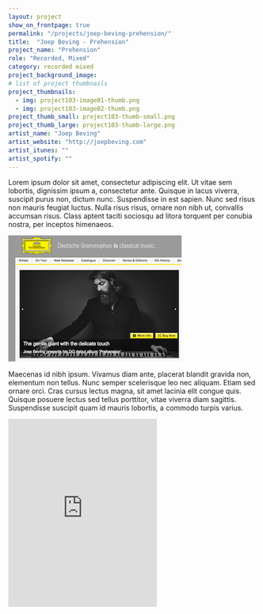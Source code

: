 ```yaml
---
layout: project
show_on_frontpage: true
permalink: "/projects/joep-beving-prehension/"
title:  "Joep Beving - Prehension"
project_name: "Prehension"
role: "Recorded, Mixed"
category: recorded mixed
project_background_image:
# list of project thumbnails
project_thumbnails:
  - img: project103-image01-thumb.png
  - img: project103-image02-thumb.png
project_thumb_small: project103-thumb-small.png
project_thumb_large: project103-thumb-large.png
artist_name: "Joep Beving"
artist_website: "http://joepbeving.com"
artist_itunes: ""
artist_spotify: ""
---
```


Lorem ipsum dolor sit amet, consectetur adipiscing elit. Ut vitae sem lobortis, dignissim ipsum a, consectetur ante. Quisque in lacus viverra, suscipit purus non, dictum nunc. Suspendisse in est sapien. Nunc sed risus non mauris feugiat luctus. Nulla risus risus, ornare non nibh ut, convallis accumsan risus. Class aptent taciti sociosqu ad litora torquent per conubia nostra, per inceptos himenaeos.


![DG frontpage](/img/project103-promoimage.png)


Maecenas id nibh ipsum. Vivamus diam ante, placerat blandit gravida non, elementum non tellus. Nunc semper scelerisque leo nec aliquam. Etiam sed ornare orci. Cras cursus lectus magna, sit amet lacinia elit congue quis. Quisque posuere lectus sed tellus porttitor, vitae viverra diam sagittis. Suspendisse suscipit quam id mauris lobortis, a commodo turpis varius.


<iframe src="https://open.spotify.com/embed/album/4IrmlNwO8aXQlFghPYl01q" width="300" height="380" frameborder="0" allowtransparency="true"></iframe>
